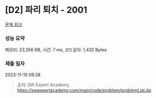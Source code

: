 # [D2] 파리 퇴치 - 2001 

[문제 링크](https://swexpertacademy.com/main/code/problem/problemDetail.do?contestProbId=AV5PzOCKAigDFAUq) 

### 성능 요약

메모리: 23,356 KB, 시간: 7 ms, 코드길이: 1,432 Bytes

### 제출 일자

2023-11-19 09:28



> 출처: SW Expert Academy, https://swexpertacademy.com/main/code/problem/problemList.do
